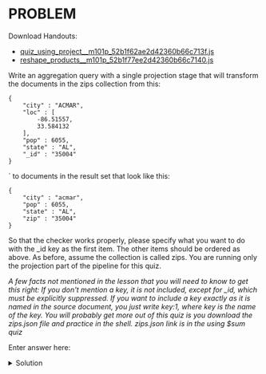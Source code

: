 # PROBLEM

Download Handouts:

- [quiz_using_project__m101p_52b1f62ae2d42360b66c713f.js](https://university.mongodb.com/static/MongoDB_2018_M101J_August/handouts/quiz_using_project__m101p_52b1f62ae2d42360b66c713f.js)
- [reshape_products__m101p_52b1f77ee2d42360b66c7140.js](https://university.mongodb.com/static/MongoDB_2018_M101J_August/handouts/reshape_products__m101p_52b1f77ee2d42360b66c7140.js)

Write an aggregation query with a single projection stage that will transform the documents in the zips collection from this:

```
{
    "city" : "ACMAR",
    "loc" : [
        -86.51557,
        33.584132
    ],
    "pop" : 6055,
    "state" : "AL",
    "_id" : "35004"
}
```
`
to documents in the result set that look like this:

```
{
    "city" : "acmar",
    "pop" : 6055,
    "state" : "AL",
    "zip" : "35004"
}
```

So that the checker works properly, please specify what you want to do with the _id key as the first item. The other items should be ordered as above. As before, assume the collection is called zips. You are running only the projection part of the pipeline for this quiz.

*A few facts not mentioned in the lesson that you will need to know to get this right: If you don't mention a key, it is not included, except for _id, which must be explicitly suppressed. If you want to include a key exactly as it is named in the source document, you just write key:1, where key is the name of the key. You will probably get more out of this quiz is you download the zips.json file and practice in the shell. zips.json link is in the using $sum quiz*

Enter answer here:

<details>
	<summary>Solution</summary>
	<br>
		db.zips.aggregate([<br>
			{ $project : {<br>
				_id : 0,<br>
				"city" : { $toLower : "$city" },<br>
				"pop" : 1,<br>
				"state" : 1,<br>
				"zip" : "$_id"<br>
			} }<br>
		])<br>
</details>

